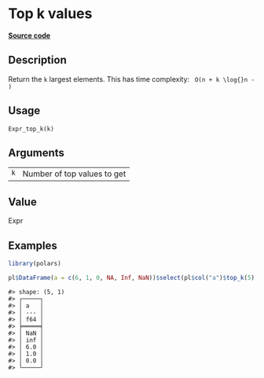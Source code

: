 

# Top k values

[**Source code**](https://github.com/pola-rs/r-polars/tree/main/R/expr__expr.R#L1540)

## Description

Return the <code>k</code> largest elements. This has time complexity:
<code class="reqn"> O(n + k \log{}n - ) </code>

## Usage

<pre><code class='language-R'>Expr_top_k(k)
</code></pre>

## Arguments

<table>
<tr>
<td style="white-space: nowrap; font-family: monospace; vertical-align: top">
<code id="Expr_top_k_:_k">k</code>
</td>
<td>
Number of top values to get
</td>
</tr>
</table>

## Value

Expr

## Examples

``` r
library(polars)

pl$DataFrame(a = c(6, 1, 0, NA, Inf, NaN))$select(pl$col("a")$top_k(5))
```

    #> shape: (5, 1)
    #> ┌─────┐
    #> │ a   │
    #> │ --- │
    #> │ f64 │
    #> ╞═════╡
    #> │ NaN │
    #> │ inf │
    #> │ 6.0 │
    #> │ 1.0 │
    #> │ 0.0 │
    #> └─────┘
